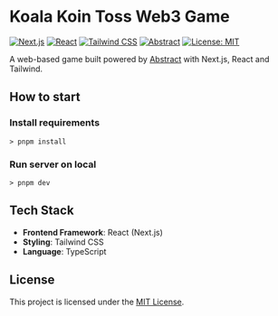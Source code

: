 # Koala Koin Toss Web3 Game

[![Next.js](https://img.shields.io/badge/Next.js-14.2.13-black?style=flat-square&logo=next.js)](https://nextjs.org/docs/14/getting-started/)
[![React](https://img.shields.io/badge/React-18.2.0-blue?style=flat-square&logo=react)](https://18.react.dev/)
[![Tailwind CSS](https://img.shields.io/badge/Tailwind_CSS-3.4.1-38B2AC?style=flat-square&logo=tailwind-css)](https://v3.tailwindcss.com/)
[![Abstract](https://img.shields.io/badge/Abstract-Powered-purple?style=flat-square&logo=data:image/svg+xml;base64,PHN2ZyB3aWR0aD0iMjQiIGhlaWdodD0iMjQiIHZpZXdCb3g9IjAgMCAyNCAyNCIgZmlsbD0ibm9uZSIgeG1sbnM9Imh0dHA6Ly93d3cudzMub3JnLzIwMDAvc3ZnIj48cGF0aCBkPSJNMTIgMkM2LjQ4IDIgMiA2LjQ4IDIgMTJzNC40OCAxMCAxMCAxMCAxMC00LjQ4IDEwLTEwUzE3LjUyIDIgMTIgMnptMCAxOGMtNC40MSAwLTgtMy41OS04LThzMy41OS04IDgtOCA4IDMuNTkgOCA4LTMuNTkgOC04IDh6bTAtMTRjLTMuMzEgMC02IDIuNjktNiA2czIuNjkgNiA2IDYgNi0yLjY5IDYtNi0yLjY5LTYtNi02eiIgZmlsbD0id2hpdGUiLz48L3N2Zz4=)](https://abs.xyz/)
[![License: MIT](https://img.shields.io/badge/License-MIT-yellow.svg?style=flat-square)](https://opensource.org/licenses/MIT)

A web-based game built powered by [Abstract](https://abs.xyz/) with Next.js, React and Tailwind.

## How to start

### Install requirements

```
> pnpm install
```

### Run server on local

```
> pnpm dev
```

## Tech Stack

- **Frontend Framework**: React (Next.js)
- **Styling**: Tailwind CSS
- **Language**: TypeScript

## License

This project is licensed under the [MIT License](LICENSE).
